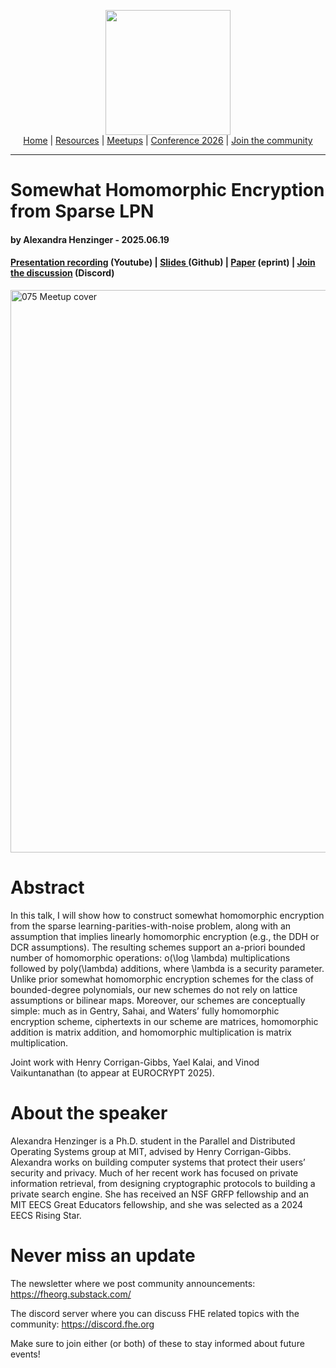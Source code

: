 <!-- Main header navigation -->
<p align="center">
  <img width="200" src="https://user-images.githubusercontent.com/5758427/180978488-db825482-5a58-4c7c-9589-c494a6f0be04.png"><br/>
  <a href="https://fhe-org.github.io">Home</a> | <a href="https://fhe-org.github.io/resources">Resources</a> | <a href="https://fhe-org.github.io/meetups/">Meetups</a> | <a href="https://fhe-org.github.io/conferences/conference-2026/">Conference 2026</a> | <a href="https://fhe-org.github.io/community">Join the community</a>
</p>
<hr/>
<!-- /Main header navigation -->

# Somewhat Homomorphic Encryption from Sparse LPN
#### by Alexandra Henzinger - 2025.06.19
#### <a href="https://youtu.be/t9Ov7tPxzF8">Presentation recording</a> (Youtube) | <a href="https://github.com/user-attachments/files/21118094/Simons-SparseLPN-talk.pdf"> Slides </a> (Github) | <a href="https://eprint.iacr.org/2024/1760">Paper</a> (eprint) | <a href="https://discord.fhe.org">Join the discussion</a> (Discord)

<a href="https://lu.ma/opf2g5sj"><img width="900" alt="075 Meetup cover" src="https://github.com/user-attachments/assets/52b89415-e9cf-4c81-b24c-b6aaaf8acf5e" /></a>

# Abstract

In this talk, I will show how to construct somewhat homomorphic encryption from the sparse learning-parities-with-noise problem, along with an assumption that implies linearly homomorphic encryption (e.g., the DDH or DCR assumptions). The resulting schemes support an a-priori bounded number of homomorphic operations: o(\log \lambda) multiplications followed by poly(\lambda) additions, where \lambda is a security parameter. Unlike prior somewhat homomorphic encryption schemes for the class of bounded-degree polynomials, our new schemes do not rely on lattice assumptions or bilinear maps. Moreover, our schemes are conceptually simple: much as in Gentry, Sahai, and Waters’ fully homomorphic encryption scheme, ciphertexts in our scheme are matrices, homomorphic addition is matrix addition, and homomorphic multiplication is matrix multiplication.

Joint work with Henry Corrigan-Gibbs, Yael Kalai, and Vinod Vaikuntanathan (to appear at EUROCRYPT 2025).

# About the speaker

Alexandra Henzinger is a Ph.D. student in the Parallel and Distributed Operating Systems group at MIT, advised by Henry Corrigan-Gibbs. Alexandra works on building computer systems that protect their users’ security and privacy. Much of her recent work has focused on private information retrieval, from designing cryptographic protocols to building a private search engine. She has received an NSF GRFP fellowship and an MIT EECS Great Educators fellowship, and she was selected as a 2024 EECS Rising Star. 

# Never miss an update

The newsletter where we post community announcements: https://fheorg.substack.com/

The discord server where you can discuss FHE related topics with the community: https://discord.fhe.org

Make sure to join either (or both) of these to stay informed about future events!
